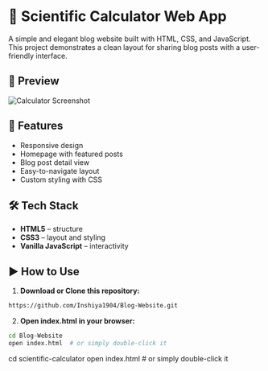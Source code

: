 # 🧮 Scientific Calculator Web App

A simple and elegant blog website built with HTML, CSS, and JavaScript. This project demonstrates a clean layout for sharing blog posts with a user-friendly interface.

## 📸 Preview

![Calculator Screenshot](./city.png)

## 🚀 Features

- Responsive design
- Homepage with featured posts
- Blog post detail view
- Easy-to-navigate layout
- Custom styling with CSS

## 🛠️ Tech Stack

- **HTML5** – structure
- **CSS3** – layout and styling
- **Vanilla JavaScript** – interactivity

## ▶️ How to Use

1. **Download or Clone this repository:**

```bash
https://github.com/Inshiya1904/Blog-Website.git
```

2. **Open index.html in your browser:**
   
```bash
cd Blog-Website
open index.html  # or simply double-click it
```
cd scientific-calculator
open index.html  # or simply double-click it
```



